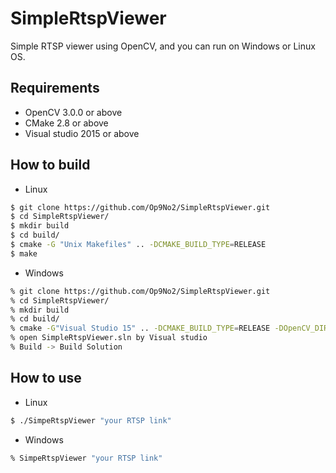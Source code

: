 # SimpleRtspViewer
Simple RTSP viewer using OpenCV, and you can run on Windows or Linux OS.

## Requirements
- OpenCV 3.0.0 or above
- CMake 2.8 or above
- Visual studio 2015 or above

## How to build
- Linux
```bash
$ git clone https://github.com/Op9No2/SimpleRtspViewer.git
$ cd SimpleRtspViewer/
$ mkdir build
$ cd build/
$ cmake -G "Unix Makefiles" .. -DCMAKE_BUILD_TYPE=RELEASE
$ make
```

- Windows
```bash
% git clone https://github.com/Op9No2/SimpleRtspViewer.git
% cd SimpleRtspViewer/
% mkdir build
% cd build/
% cmake -G"Visual Studio 15" .. -DCMAKE_BUILD_TYPE=RELEASE -DOpenCV_DIR="your opencv folder"
% open SimpleRtspViewer.sln by Visual studio
% Build -> Build Solution
```

## How to use
- Linux
```bash
$ ./SimpeRtspViewer "your RTSP link"
```

- Windows
```bash
% SimpeRtspViewer "your RTSP link"
```
